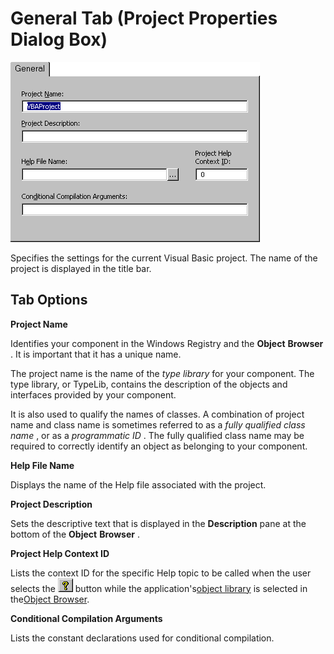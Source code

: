 
# General Tab (Project Properties Dialog Box)


![](images/avhdg006_ZA01201570.gif)



Specifies the settings for the current Visual Basic project. The name of the project is displayed in the title bar.

## Tab Options

 **Project Name**

Identifies your component in the Windows Registry and the  **Object** **Browser** . It is important that it has a unique name.

The project name is the name of the  _type library_ for your component. The type library, or TypeLib, contains the description of the objects and interfaces provided by your component.

It is also used to qualify the names of classes. A combination of project name and class name is sometimes referred to as a  _fully qualified class name_ , or as a _programmatic ID_ . The fully qualified class name may be required to correctly identify an object as belonging to your component.

 **Help File Name**

Displays the name of the Help file associated with the project.

 **Project Description**

Sets the descriptive text that is displayed in the  **Description** pane at the bottom of the **Object** **Browser** .

 **Project Help Context ID**

Lists the context ID for the specific Help topic to be called when the user selects the 
![](images/but_help_ZA01201583.gif) button while the application's[object library](b8bdf64f-5920-1ae9-16d0-b26d09524a30.md) is selected in the[Object Browser](b8bdf64f-5920-1ae9-16d0-b26d09524a30.md).

 **Conditional Compilation Arguments**

Lists the constant declarations used for conditional compilation.

